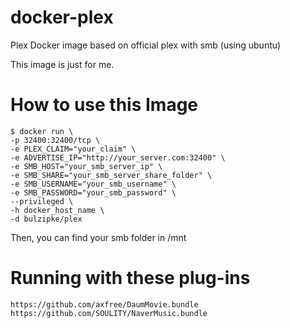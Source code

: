 # docker-plex
Plex Docker image based on official plex with smb (using ubuntu)

This image is just for me.

# How to use this Image
```console
$ docker run \
-p 32400:32400/tcp \
-e PLEX_CLAIM="your_claim" \
-e ADVERTISE_IP="http://your_server.com:32400" \
-e SMB_HOST="your_smb_server_ip" \
-e SMB_SHARE="your_smb_server_share_folder" \
-e SMB_USERNAME="your_smb_username" \
-e SMB_PASSWORD="your_smb_password" \
--privileged \
-h docker_host_name \
-d bulzipke/plex
```

Then, you can find your smb folder in /mnt


# Running with these plug-ins
```
https://github.com/axfree/DaumMovie.bundle
https://github.com/SOULITY/NaverMusic.bundle
```
